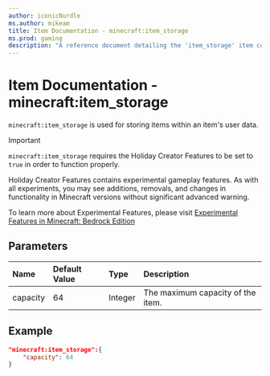 ```yaml
---
author: iconicNurdle
ms.author: mikeam
title: Item Documentation - minecraft:item_storage
ms.prod: gaming
description: "A reference document detailing the 'item_storage' item component"
---
```


# Item Documentation - minecraft:item_storage

`minecraft:item_storage` is used for storing items within an item's user data.

>[!IMPORTANT]
> `minecraft:item_storage` requires the Holiday Creator Features to be set to `true` in order to function properly.
>
>Holiday Creator Features contains experimental gameplay features. As with all experiments, you may see additions, removals, and changes in functionality in Minecraft versions without significant advanced warning.
>
>To learn more about Experimental Features, please visit [Experimental Features in Minecraft: Bedrock Edition](../../../../../Documents/ExperimentalFeaturesToggle.md)

## Parameters

|Name |Default Value  |Type  |Description  |
|:----------|:----------|:----------|:----------|
|capacity| 64| Integer| The maximum capacity of the item. |

## Example

```json
"minecraft:item_storage":{
    "capacity": 64
}
```
